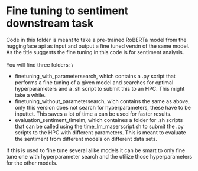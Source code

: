# Fine tuning to sentiment downstream task

Code in this folder is meant to take a pre-trained RoBERTa model from the huggingface api as input and output a fine tuned versin of the same model. \
As the title suggests the fine tuning in this code is for sentiment analysis. \
\
You will find three folders: \
- finetuning_with_parametersearch, which contains a .py script that performs a fine tuning of a given model and searches for optimal hyperparameters and a .sh script to submit this to an HPC. This might take a while.
- finetuning_without_parametersearch, wich contains the same as above, only this version does not search for hyperparameters, these have to be inputtet. This saves a lot of time a can be used for faster results.
- evaluation_sentiment_timelm, which containes a folder for .sh scripts that can be called using the time_lm_maserscript.sh to submit the .py scripts to the HPC with different parameters. This is meant to evaluate the sentiment from different models on different data sets.

If this is used to fine tune several alike models it can be smart to only fine tune one with hyperparameter search and the utilize those hyperparameters for the other models.